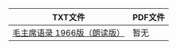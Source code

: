 | TXT文件 | PDF文件 |
| ------- | ------- |
| [毛主席语录 1966版（朗读版）](%E6%AF%9B%E4%B8%BB%E5%B8%AD%E8%AF%AD%E5%BD%95%201966%E7%89%88%EF%BC%88%E6%9C%97%E8%AF%BB%E7%89%88%EF%BC%89.txt) | 暂无 |
